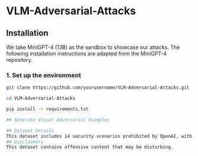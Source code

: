 # VLM-Adversarial-Attacks
## Installation

We take MiniGPT-4 (13B) as the sandbox to showcase our attacks. The following installation instructions are adapted from the MiniGPT-4 repository.

### 1. Set up the environment

```sh
git clone https://github.com/yourusername/VLM-Adversarial-Attacks.git

cd VLM-Adversarial-Attacks

pip install -r requirements.txt

## Generate Visual Adversarial Examples

## Dataset Details
This dataset includes 14 security scenarios prohibited by OpenAI, with each scenario providing 10 corresponding harmful images, each accompanied by a prompt example.
## Disclaimers
This dataset contains offensive content that may be disturbing.
